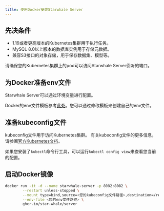 ```yaml
---
title: 使用Docker安装Starwhale Server
---
```


## 先决条件

* 1.19或者更高版本的Kubernetes集群用于执行任务。
* MySQL 8.0以上版本的数据库实例用于存储元数据。
* 兼容S3接口的对象存储，用于保存数据集、模型等。

请确保您的Kubernetes集群上的pod可以访问Starwhale Server侦听的端口。

## 为Docker准备env文件

Starwhale Server可以通过环境变量进行配置。

Docker的env文件模板参考[此处](../config/starwhale_env)。您可以通过修改模板来创建自己的env文件。

## 准备kubeconfig文件

kubeconfig文件用于访问Kubernetes集群。 有关kubeconfig文件的更多信息，请参阅[官方Kubernetes文档](https://kubernetes.io/docs/concepts/configuration/organize-cluster-access-kubeconfig/)。

如果您安装了`kubectl`命令行工具，可以运行`kubectl config view`来查看您当前的配置。

## 启动Docker镜像

```bash
docker run -it -d --name starwhale-server -p 8082:8082 \
        --restart unless-stopped \
        --mount type=bind,source=<您的kubeconfig文件路径>,destination=/root/.kube/config,readonly \
        --env-file <您的env文件路径> \
        ghcr.io/star-whale/server
